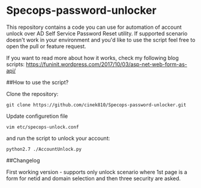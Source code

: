# Specops-password-unlocker

This repository contains a code you can use for automation of account unlock over AD Self Service Password Reset utility. If supported scenario doesn't work in your environment and you'd like to use the script feel free to open the pull or feature request. 

If you want to read more about how it works, check my following blog scripts:
https://funinit.wordpress.com/2017/10/03/asp-net-web-form-as-api/

##How to use the script?

Clone the repository:
```
git clone https://github.com/cinek810/Specops-password-unlocker.git
```
Update configuretion file
```
vim etc/specops-unlock.conf
```
and run the script to unlock your account:
```
python2.7 ./AccountUnlock.py
```
##Changelog

First working version - supports only unlock scenario where 1st page is a form for netid and domain selection and then three security are asked. 
